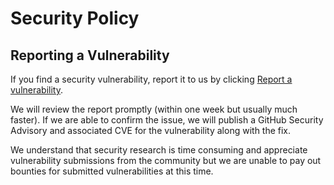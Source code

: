 # Security Policy

## Reporting a Vulnerability

If you find a security vulnerability, report it to us by clicking [Report a vulnerability](https://github.com/mark-adams/pytest-test-groups/security/advisories/new).

We will review the report promptly (within one week but usually much faster). If we are able to confirm the issue, we will publish a GitHub Security Advisory and associated CVE for the vulnerability along with the fix.

We understand that security research is time consuming and appreciate vulnerability submissions from the community but we are unable to pay out bounties for submitted vulnerabilities at this time.
